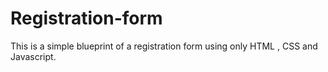 # Registration-form
This is a simple blueprint of a registration form using only HTML , CSS and Javascript.
